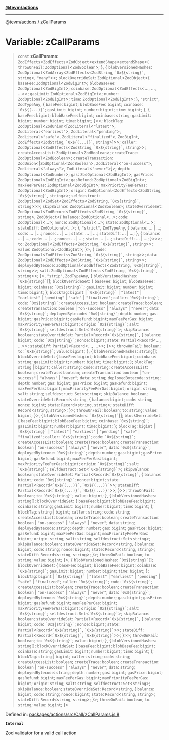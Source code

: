[**@tevm/actions**](../README.md)

***

[@tevm/actions](../globals.md) / zCallParams

# Variable: zCallParams

> `const` **zCallParams**: `ZodEffects`\<`ZodEffects`\<`ZodObject`\<`extendShape`\<`extendShape`\<\{ `throwOnFail`: `ZodOptional`\<`ZodBoolean`\>; \}, \{ `blobVersionedHashes`: `ZodOptional`\<`ZodArray`\<`ZodEffects`\<`ZodString`, `` `0x${string}` ``, `string`\>, `"many"`\>\>; `blockOverrideSet`: `ZodOptional`\<`ZodObject`\<\{ `baseFee`: `ZodOptional`\<`ZodBigInt`\>; `blobBaseFee`: `ZodOptional`\<`ZodBigInt`\>; `coinbase`: `ZodOptional`\<`ZodEffects`\<..., ..., ...\>\>; `gasLimit`: `ZodOptional`\<`ZodBigInt`\>; `number`: `ZodOptional`\<`ZodBigInt`\>; `time`: `ZodOptional`\<`ZodBigInt`\>; \}, `"strict"`, `ZodTypeAny`, \{ `baseFee`: `bigint`; `blobBaseFee`: `bigint`; `coinbase`: `` `0x${(...)}` ``; `gasLimit`: `bigint`; `number`: `bigint`; `time`: `bigint`; \}, \{ `baseFee`: `bigint`; `blobBaseFee`: `bigint`; `coinbase`: `string`; `gasLimit`: `bigint`; `number`: `bigint`; `time`: `bigint`; \}\>\>; `blockTag`: `ZodOptional`\<`ZodUnion`\<\[`ZodLiteral`\<`"latest"`\>, `ZodLiteral`\<`"earliest"`\>, `ZodLiteral`\<`"pending"`\>, `ZodLiteral`\<`"safe"`\>, `ZodLiteral`\<`"finalized"`\>, `ZodBigInt`, `ZodEffects`\<`ZodString`, `` `0x${(...)}` ``, `string`\>\]\>\>; `caller`: `ZodOptional`\<`ZodEffects`\<`ZodString`, `` `0x${string}` ``, `string`\>\>; `createAccessList`: `ZodOptional`\<`ZodBoolean`\>; `createTrace`: `ZodOptional`\<`ZodBoolean`\>; `createTransaction`: `ZodUnion`\<\[`ZodOptional`\<`ZodBoolean`\>, `ZodLiteral`\<`"on-success"`\>, `ZodLiteral`\<`"always"`\>, `ZodLiteral`\<`"never"`\>\]\>; `depth`: `ZodOptional`\<`ZodNumber`\>; `gas`: `ZodOptional`\<`ZodBigInt`\>; `gasPrice`: `ZodOptional`\<`ZodBigInt`\>; `gasRefund`: `ZodOptional`\<`ZodBigInt`\>; `maxFeePerGas`: `ZodOptional`\<`ZodBigInt`\>; `maxPriorityFeePerGas`: `ZodOptional`\<`ZodBigInt`\>; `origin`: `ZodOptional`\<`ZodEffects`\<`ZodString`, `` `0x${string}` ``, `string`\>\>; `selfdestruct`: `ZodOptional`\<`ZodSet`\<`ZodEffects`\<`ZodString`, `` `0x${string}` ``, `string`\>\>\>; `skipBalance`: `ZodOptional`\<`ZodBoolean`\>; `stateOverrideSet`: `ZodOptional`\<`ZodRecord`\<`ZodEffects`\<`ZodString`, `` `0x${string}` ``, `string`\>, `ZodObject`\<\{ `balance`: `ZodOptional`\<...\>; `code`: `ZodOptional`\<...\>; `nonce`: `ZodOptional`\<...\>; `state`: `ZodOptional`\<...\>; `stateDiff`: `ZodOptional`\<...\>; \}, `"strict"`, `ZodTypeAny`, \{ `balance`: ... \| ...; `code`: ... \| ...; `nonce`: ... \| ...; `state`: ... \| ...; `stateDiff`: ... \| ...; \}, \{ `balance`: ... \| ...; `code`: ... \| ...; `nonce`: ... \| ...; `state`: ... \| ...; `stateDiff`: ... \| ...; \}\>\>\>; `to`: `ZodOptional`\<`ZodEffects`\<`ZodString`, `` `0x${string}` ``, `string`\>\>; `value`: `ZodOptional`\<`ZodBigInt`\>; \}\>, \{ `code`: `ZodOptional`\<`ZodEffects`\<`ZodString`, `` `0x${string}` ``, `string`\>\>; `data`: `ZodOptional`\<`ZodEffects`\<`ZodString`, `` `0x${string}` ``, `string`\>\>; `deployedBytecode`: `ZodOptional`\<`ZodEffects`\<`ZodString`, `` `0x${string}` ``, `string`\>\>; `salt`: `ZodOptional`\<`ZodEffects`\<`ZodString`, `` `0x${string}` ``, `string`\>\>; \}\>, `"strip"`, `ZodTypeAny`, \{ `blobVersionedHashes`: `` `0x${string}` ``[]; `blockOverrideSet`: \{ `baseFee`: `bigint`; `blobBaseFee`: `bigint`; `coinbase`: `` `0x${string}` ``; `gasLimit`: `bigint`; `number`: `bigint`; `time`: `bigint`; \}; `blockTag`: `bigint` \| `` `0x${string}` `` \| `"latest"` \| `"earliest"` \| `"pending"` \| `"safe"` \| `"finalized"`; `caller`: `` `0x${string}` ``; `code`: `` `0x${string}` ``; `createAccessList`: `boolean`; `createTrace`: `boolean`; `createTransaction`: `boolean` \| `"on-success"` \| `"always"` \| `"never"`; `data`: `` `0x${string}` ``; `deployedBytecode`: `` `0x${string}` ``; `depth`: `number`; `gas`: `bigint`; `gasPrice`: `bigint`; `gasRefund`: `bigint`; `maxFeePerGas`: `bigint`; `maxPriorityFeePerGas`: `bigint`; `origin`: `` `0x${string}` ``; `salt`: `` `0x${string}` ``; `selfdestruct`: `Set`\<`` `0x${string}` ``\>; `skipBalance`: `boolean`; `stateOverrideSet`: `Partial`\<`Record`\<`` `0x${string}` ``, \{ `balance`: `bigint`; `code`: `` `0x${string}` ``; `nonce`: `bigint`; `state`: `Partial`\<`Record`\<..., ...\>\>; `stateDiff`: `Partial`\<`Record`\<..., ...\>\>; \}\>\>; `throwOnFail`: `boolean`; `to`: `` `0x${string}` ``; `value`: `bigint`; \}, \{ `blobVersionedHashes`: `string`[]; `blockOverrideSet`: \{ `baseFee`: `bigint`; `blobBaseFee`: `bigint`; `coinbase`: `string`; `gasLimit`: `bigint`; `number`: `bigint`; `time`: `bigint`; \}; `blockTag`: `string` \| `bigint`; `caller`: `string`; `code`: `string`; `createAccessList`: `boolean`; `createTrace`: `boolean`; `createTransaction`: `boolean` \| `"on-success"` \| `"always"` \| `"never"`; `data`: `string`; `deployedBytecode`: `string`; `depth`: `number`; `gas`: `bigint`; `gasPrice`: `bigint`; `gasRefund`: `bigint`; `maxFeePerGas`: `bigint`; `maxPriorityFeePerGas`: `bigint`; `origin`: `string`; `salt`: `string`; `selfdestruct`: `Set`\<`string`\>; `skipBalance`: `boolean`; `stateOverrideSet`: `Record`\<`string`, \{ `balance`: `bigint`; `code`: `string`; `nonce`: `bigint`; `state`: `Record`\<`string`, `string`\>; `stateDiff`: `Record`\<`string`, `string`\>; \}\>; `throwOnFail`: `boolean`; `to`: `string`; `value`: `bigint`; \}\>, \{ `blobVersionedHashes`: `` `0x${string}` ``[]; `blockOverrideSet`: \{ `baseFee`: `bigint`; `blobBaseFee`: `bigint`; `coinbase`: `` `0x${string}` ``; `gasLimit`: `bigint`; `number`: `bigint`; `time`: `bigint`; \}; `blockTag`: `bigint` \| `` `0x${string}` `` \| `"latest"` \| `"earliest"` \| `"pending"` \| `"safe"` \| `"finalized"`; `caller`: `` `0x${string}` ``; `code`: `` `0x${string}` ``; `createAccessList`: `boolean`; `createTrace`: `boolean`; `createTransaction`: `boolean` \| `"on-success"` \| `"always"` \| `"never"`; `data`: `` `0x${string}` ``; `deployedBytecode`: `` `0x${string}` ``; `depth`: `number`; `gas`: `bigint`; `gasPrice`: `bigint`; `gasRefund`: `bigint`; `maxFeePerGas`: `bigint`; `maxPriorityFeePerGas`: `bigint`; `origin`: `` `0x${string}` ``; `salt`: `` `0x${string}` ``; `selfdestruct`: `Set`\<`` `0x${string}` ``\>; `skipBalance`: `boolean`; `stateOverrideSet`: `Partial`\<`Record`\<`` `0x${string}` ``, \{ `balance`: `bigint`; `code`: `` `0x${string}` ``; `nonce`: `bigint`; `state`: `Partial`\<`Record`\<`` `0x${(...)}` ``, `` `0x${(...)}` ``\>\>; `stateDiff`: `Partial`\<`Record`\<`` `0x${(...)}` ``, `` `0x${(...)}` ``\>\>; \}\>\>; `throwOnFail`: `boolean`; `to`: `` `0x${string}` ``; `value`: `bigint`; \}, \{ `blobVersionedHashes`: `string`[]; `blockOverrideSet`: \{ `baseFee`: `bigint`; `blobBaseFee`: `bigint`; `coinbase`: `string`; `gasLimit`: `bigint`; `number`: `bigint`; `time`: `bigint`; \}; `blockTag`: `string` \| `bigint`; `caller`: `string`; `code`: `string`; `createAccessList`: `boolean`; `createTrace`: `boolean`; `createTransaction`: `boolean` \| `"on-success"` \| `"always"` \| `"never"`; `data`: `string`; `deployedBytecode`: `string`; `depth`: `number`; `gas`: `bigint`; `gasPrice`: `bigint`; `gasRefund`: `bigint`; `maxFeePerGas`: `bigint`; `maxPriorityFeePerGas`: `bigint`; `origin`: `string`; `salt`: `string`; `selfdestruct`: `Set`\<`string`\>; `skipBalance`: `boolean`; `stateOverrideSet`: `Record`\<`string`, \{ `balance`: `bigint`; `code`: `string`; `nonce`: `bigint`; `state`: `Record`\<`string`, `string`\>; `stateDiff`: `Record`\<`string`, `string`\>; \}\>; `throwOnFail`: `boolean`; `to`: `string`; `value`: `bigint`; \}\>, \{ `blobVersionedHashes`: `` `0x${string}` ``[]; `blockOverrideSet`: \{ `baseFee`: `bigint`; `blobBaseFee`: `bigint`; `coinbase`: `` `0x${string}` ``; `gasLimit`: `bigint`; `number`: `bigint`; `time`: `bigint`; \}; `blockTag`: `bigint` \| `` `0x${string}` `` \| `"latest"` \| `"earliest"` \| `"pending"` \| `"safe"` \| `"finalized"`; `caller`: `` `0x${string}` ``; `code`: `` `0x${string}` ``; `createAccessList`: `boolean`; `createTrace`: `boolean`; `createTransaction`: `boolean` \| `"on-success"` \| `"always"` \| `"never"`; `data`: `` `0x${string}` ``; `deployedBytecode`: `` `0x${string}` ``; `depth`: `number`; `gas`: `bigint`; `gasPrice`: `bigint`; `gasRefund`: `bigint`; `maxFeePerGas`: `bigint`; `maxPriorityFeePerGas`: `bigint`; `origin`: `` `0x${string}` ``; `salt`: `` `0x${string}` ``; `selfdestruct`: `Set`\<`` `0x${string}` ``\>; `skipBalance`: `boolean`; `stateOverrideSet`: `Partial`\<`Record`\<`` `0x${string}` ``, \{ `balance`: `bigint`; `code`: `` `0x${string}` ``; `nonce`: `bigint`; `state`: `Partial`\<`Record`\<`` `0x${string}` ``, `` `0x${string}` ``\>\>; `stateDiff`: `Partial`\<`Record`\<`` `0x${string}` ``, `` `0x${string}` ``\>\>; \}\>\>; `throwOnFail`: `boolean`; `to`: `` `0x${string}` ``; `value`: `bigint`; \}, \{ `blobVersionedHashes`: `string`[]; `blockOverrideSet`: \{ `baseFee`: `bigint`; `blobBaseFee`: `bigint`; `coinbase`: `string`; `gasLimit`: `bigint`; `number`: `bigint`; `time`: `bigint`; \}; `blockTag`: `string` \| `bigint`; `caller`: `string`; `code`: `string`; `createAccessList`: `boolean`; `createTrace`: `boolean`; `createTransaction`: `boolean` \| `"on-success"` \| `"always"` \| `"never"`; `data`: `string`; `deployedBytecode`: `string`; `depth`: `number`; `gas`: `bigint`; `gasPrice`: `bigint`; `gasRefund`: `bigint`; `maxFeePerGas`: `bigint`; `maxPriorityFeePerGas`: `bigint`; `origin`: `string`; `salt`: `string`; `selfdestruct`: `Set`\<`string`\>; `skipBalance`: `boolean`; `stateOverrideSet`: `Record`\<`string`, \{ `balance`: `bigint`; `code`: `string`; `nonce`: `bigint`; `state`: `Record`\<`string`, `string`\>; `stateDiff`: `Record`\<`string`, `string`\>; \}\>; `throwOnFail`: `boolean`; `to`: `string`; `value`: `bigint`; \}\>

Defined in: [packages/actions/src/Call/zCallParams.js:8](https://github.com/evmts/tevm-monorepo/blob/main/packages/actions/src/Call/zCallParams.js#L8)

**`Internal`**

Zod validator for a valid call action
